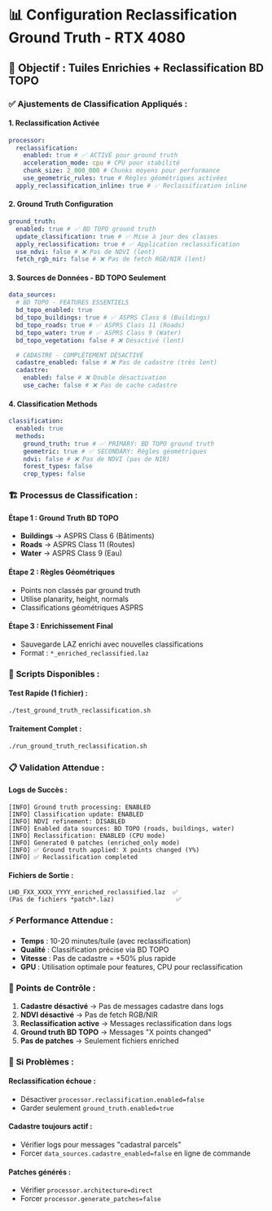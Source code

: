# 📊 Configuration Reclassification Ground Truth - RTX 4080

## 🎯 Objectif : Tuiles Enrichies + Reclassification BD TOPO

### ✅ **Ajustements de Classification Appliqués :**

#### **1. Reclassification Activée**

```yaml
processor:
  reclassification:
    enabled: true # ✅ ACTIVÉ pour ground truth
    acceleration_mode: cpu # CPU pour stabilité
    chunk_size: 2_000_000 # Chunks moyens pour performance
    use_geometric_rules: true # Règles géométriques activées
  apply_reclassification_inline: true # ✅ Reclassification inline
```

#### **2. Ground Truth Configuration**

```yaml
ground_truth:
  enabled: true # ✅ BD TOPO ground truth
  update_classification: true # ✅ Mise à jour des classes
  apply_reclassification: true # ✅ Application reclassification
  use_ndvi: false # ❌ Pas de NDVI (lent)
  fetch_rgb_nir: false # ❌ Pas de fetch RGB/NIR (lent)
```

#### **3. Sources de Données - BD TOPO Seulement**

```yaml
data_sources:
  # BD TOPO - FEATURES ESSENTIELS
  bd_topo_enabled: true
  bd_topo_buildings: true # ✅ ASPRS Class 6 (Buildings)
  bd_topo_roads: true # ✅ ASPRS Class 11 (Roads)
  bd_topo_water: true # ✅ ASPRS Class 9 (Water)
  bd_topo_vegetation: false # ❌ Désactivé (lent)

  # CADASTRE - COMPLÈTEMENT DÉSACTIVÉ
  cadastre_enabled: false # ❌ Pas de cadastre (très lent)
  cadastre:
    enabled: false # ❌ Double désactivation
    use_cache: false # ❌ Pas de cache cadastre
```

#### **4. Classification Methods**

```yaml
classification:
  enabled: true
  methods:
    ground_truth: true # ✅ PRIMARY: BD TOPO ground truth
    geometric: true # ✅ SECONDARY: Règles géométriques
    ndvi: false # ❌ Pas de NDVI (pas de NIR)
    forest_types: false
    crop_types: false
```

### 🏗️ **Processus de Classification :**

#### **Étape 1 : Ground Truth BD TOPO**

- **Buildings** → ASPRS Class 6 (Bâtiments)
- **Roads** → ASPRS Class 11 (Routes)
- **Water** → ASPRS Class 9 (Eau)

#### **Étape 2 : Règles Géométriques**

- Points non classés par ground truth
- Utilise planarity, height, normals
- Classifications géométriques ASPRS

#### **Étape 3 : Enrichissement Final**

- Sauvegarde LAZ enrichi avec nouvelles classifications
- Format : `*_enriched_reclassified.laz`

### 🚀 **Scripts Disponibles :**

#### **Test Rapide (1 fichier) :**

```bash
./test_ground_truth_reclassification.sh
```

#### **Traitement Complet :**

```bash
./run_ground_truth_reclassification.sh
```

### 📋 **Validation Attendue :**

#### **Logs de Succès :**

```
[INFO] Ground truth processing: ENABLED
[INFO] Classification update: ENABLED
[INFO] NDVI refinement: DISABLED
[INFO] Enabled data sources: BD TOPO (roads, buildings, water)
[INFO] Reclassification: ENABLED (CPU mode)
[INFO] Generated 0 patches (enriched_only mode)
[INFO] ✅ Ground truth applied: X points changed (Y%)
[INFO] ✅ Reclassification completed
```

#### **Fichiers de Sortie :**

```
LHD_FXX_XXXX_YYYY_enriched_reclassified.laz  ✅
(Pas de fichiers *patch*.laz)                 ✅
```

### ⚡ **Performance Attendue :**

- **Temps** : 10-20 minutes/tuile (avec reclassification)
- **Qualité** : Classification précise via BD TOPO
- **Vitesse** : Pas de cadastre = +50% plus rapide
- **GPU** : Utilisation optimale pour features, CPU pour reclassification

### 🔧 **Points de Contrôle :**

1. **Cadastre désactivé** → Pas de messages cadastre dans logs
2. **NDVI désactivé** → Pas de fetch RGB/NIR
3. **Reclassification active** → Messages reclassification dans logs
4. **Ground truth BD TOPO** → Messages "X points changed"
5. **Pas de patches** → Seulement fichiers enriched

### 🚨 **Si Problèmes :**

#### **Reclassification échoue :**

- Désactiver `processor.reclassification.enabled=false`
- Garder seulement `ground_truth.enabled=true`

#### **Cadastre toujours actif :**

- Vérifier logs pour messages "cadastral parcels"
- Forcer `data_sources.cadastre_enabled=false` en ligne de commande

#### **Patches générés :**

- Vérifier `processor.architecture=direct`
- Forcer `processor.generate_patches=false`
